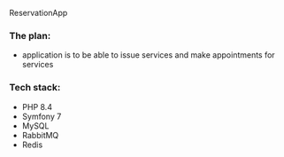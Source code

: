 ReservationApp

### The plan:
- application is to be able to issue services and make appointments for services

### Tech stack:
- PHP 8.4
- Symfony 7
- MySQL
- RabbitMQ
- Redis

